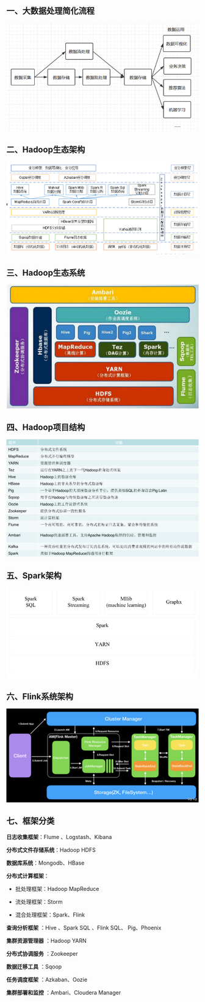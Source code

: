 ## 一、大数据处理简化流程

![img](./images/大数据处理简化流程.png)

## 二、Hadoop生态架构

![img](./images/hadoop生态架构.PNG)

## 三、Hadoop生态系统

![img](./images/Hadoop生态系统.PNG)

## 四、Hadoop项目结构

![img](./images/Hadoop项目结构.PNG)

## 五、Spark架构

![images](./images/Spark架构.PNG)

## 六、Flink系统架构

![img](./images/Flink.png)

## 七、框架分类

**日志收集框架**：Flume 、Logstash、Kibana

**分布式文件存储系统**：Hadoop HDFS

**数据库系统**：Mongodb、HBase

**分布式计算框架**：

- 批处理框架：Hadoop MapReduce


- 流处理框架：Storm
- 混合处理框架：Spark、Flink

**查询分析框架** ：Hive 、Spark SQL 、Flink SQL、 Pig、Phoenix 

**集群资源管理器** ：Hadoop YARN

**分布式协调服务** ：Zookeeper

**数据迁移工具** ：Sqoop

**任务调度框架** ：Azkaban、Oozie

**集群部署和监控** ：Ambari、Cloudera Manager

